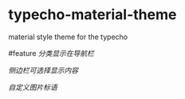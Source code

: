 # typecho-material-theme
material style theme for the typecho

#feature
_分类显示在导航栏_


_侧边栏可选择显示内容_

_自定义图片标语_
